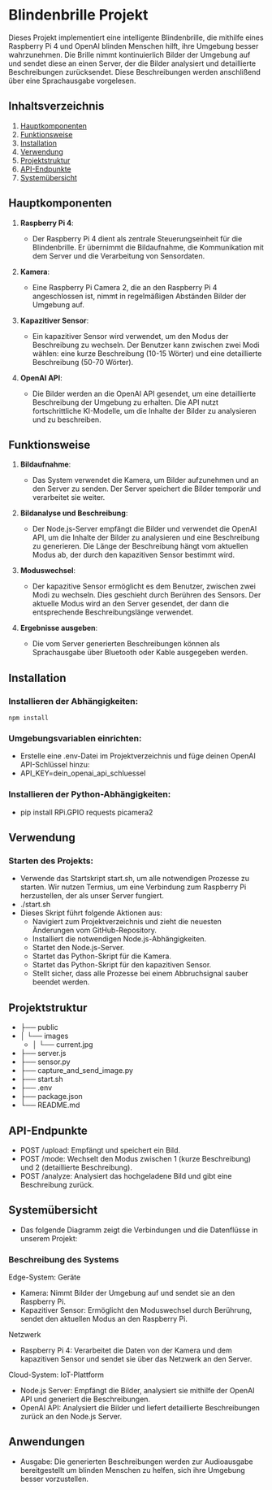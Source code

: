 # Blindenbrille Projekt

Dieses Projekt implementiert eine intelligente Blindenbrille, die mithilfe eines Raspberry Pi 4 und OpenAI blinden Menschen hilft, ihre Umgebung besser wahrzunehmen. Die Brille nimmt kontinuierlich Bilder der Umgebung auf und sendet diese an einen Server, der die Bilder analysiert und detaillierte Beschreibungen zurücksendet. Diese Beschreibungen werden anschlißend über eine Sprachausgabe vorgelesen.

## Inhaltsverzeichnis

1. [Hauptkomponenten](#hauptkomponenten)
2. [Funktionsweise](#funktionsweise)
3. [Installation](#installation)
4. [Verwendung](#verwendung)
5. [Projektstruktur](#projektstruktur)
6. [API-Endpunkte](#api-endpunkte)
7. [Systemübersicht](#systemübersicht)

## Hauptkomponenten

1. **Raspberry Pi 4**:
   - Der Raspberry Pi 4 dient als zentrale Steuerungseinheit für die Blindenbrille. Er übernimmt die Bildaufnahme, die Kommunikation mit dem Server und die Verarbeitung von Sensordaten.

2. **Kamera**:
   - Eine Raspberry Pi Camera 2, die an den Raspberry Pi 4 angeschlossen ist, nimmt in regelmäßigen Abständen Bilder der Umgebung auf.

3. **Kapazitiver Sensor**:
   - Ein kapazitiver Sensor wird verwendet, um den Modus der Beschreibung zu wechseln. Der Benutzer kann zwischen zwei Modi wählen: eine kurze Beschreibung (10-15 Wörter) und eine detaillierte Beschreibung (50-70 Wörter).

4. **OpenAI API**:
   - Die Bilder werden an die OpenAI API gesendet, um eine detaillierte Beschreibung der Umgebung zu erhalten. Die API nutzt fortschrittliche KI-Modelle, um die Inhalte der Bilder zu analysieren und zu beschreiben.

## Funktionsweise

1. **Bildaufnahme**:
   - Das System verwendet die Kamera, um Bilder aufzunehmen und an den Server zu senden. Der Server speichert die Bilder temporär und verarbeitet sie weiter.

2. **Bildanalyse und Beschreibung**:
   - Der Node.js-Server empfängt die Bilder und verwendet die OpenAI API, um die Inhalte der Bilder zu analysieren und eine Beschreibung zu generieren. Die Länge der Beschreibung hängt vom aktuellen Modus ab, der durch den kapazitiven Sensor bestimmt wird.

3. **Moduswechsel**:
   - Der kapazitive Sensor ermöglicht es dem Benutzer, zwischen zwei Modi zu wechseln. Dies geschieht durch Berühren des Sensors. Der aktuelle Modus wird an den Server gesendet, der dann die entsprechende Beschreibungslänge verwendet.

4. **Ergebnisse ausgeben**:
   - Die vom Server generierten Beschreibungen können als Sprachausgabe über Bluetooth oder Kable ausgegeben werden.

## Installation

### Installieren der Abhängigkeiten:
    npm install

### Umgebungsvariablen einrichten:
 - Erstelle eine .env-Datei im Projektverzeichnis und füge deinen OpenAI API-Schlüssel hinzu:
 - API_KEY=dein_openai_api_schluessel
### Installieren der Python-Abhängigkeiten:
 - pip install RPi.GPIO requests picamera2

## Verwendung

### Starten des Projekts:
 - Verwende das Startskript start.sh, um alle notwendigen Prozesse zu starten. Wir nutzen    Termius, um eine Verbindung zum Raspberry Pi herzustellen, der als unser Server fungiert.
 - ./start.sh
- Dieses Skript führt folgende Aktionen aus:
    - Navigiert zum Projektverzeichnis und zieht die neuesten Änderungen vom GitHub-Repository.
    - Installiert die notwendigen Node.js-Abhängigkeiten.
    - Startet den Node.js-Server.
    - Startet das Python-Skript für die Kamera.
    - Startet das Python-Skript für den kapazitiven Sensor.
    - Stellt sicher, dass alle Prozesse bei einem Abbruchsignal sauber beendet werden.

## Projektstruktur

- ├── public
- │   └── images
    - │       └── current.jpg
- ├── server.js
- ├── sensor.py
- ├── capture_and_send_image.py
- ├── start.sh
- ├── .env
- ├── package.json
- └── README.md

## API-Endpunkte
- POST /upload: Empfängt und speichert ein Bild.
- POST /mode: Wechselt den Modus zwischen 1 (kurze Beschreibung) und 2 (detaillierte Beschreibung).
- POST /analyze: Analysiert das hochgeladene Bild und gibt eine Beschreibung zurück.

## Systemübersicht
- Das folgende Diagramm zeigt die Verbindungen und die Datenflüsse in unserem Projekt:


### Beschreibung des Systems

Edge-System: Geräte
- Kamera: Nimmt Bilder der Umgebung auf und sendet sie an den Raspberry Pi.
- Kapazitiver Sensor: Ermöglicht den Moduswechsel durch Berührung, sendet den aktuellen Modus an den Raspberry Pi.

Netzwerk
- Raspberry Pi 4: Verarbeitet die Daten von der Kamera und dem kapazitiven Sensor und sendet sie über das Netzwerk an den Server.

Cloud-System: IoT-Plattform
- Node.js Server: Empfängt die Bilder, analysiert sie mithilfe der OpenAI API und generiert die Beschreibungen.
- OpenAI API: Analysiert die Bilder und liefert detaillierte Beschreibungen zurück an den Node.js Server.

## Anwendungen
 - Ausgabe: Die generierten Beschreibungen werden zur Audioausgabe bereitgestellt um blinden Menschen zu helfen, sich ihre Umgebung besser vorzustellen.

